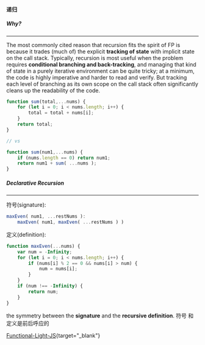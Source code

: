 
#### 递归


##### Why?
----------
The most commonly cited reason that recursion fits the spirit of FP is because it trades (much of) the explicit **tracking of state** with implicit state on the call stack. Typically, recursion is most useful when the problem requires **conditional branching and back-tracking**, and managing that kind of state in a purely iterative environment can be quite tricky; at a minimum, the code is highly imperative and harder to read and verify. But tracking each level of branching as its own scope on the call stack often significantly cleans up the readability of the code.


```javascript
function sum(total,...nums) {
	for (let i = 0; i < nums.length; i++) {
		total = total + nums[i];
	}
	return total;
}

// vs

function sum(num1,...nums) {
	if (nums.length == 0) return num1;
	return num1 + sum( ...nums );
}​
```

##### Declarative Recursion 
---------------------------
符号(signature):
```javascript
maxEven( num1, ...restNums ):
	maxEven( num1, maxEven( ...restNums ) )​
```

定义(definition):
```javascript
function maxEven(...nums) {
	var num = -Infinity;
	for (let i = 0; i < nums.length; i++) {
		if (nums[i] % 2 == 0 && nums[i] > num) {
			num = nums[i];
		}
	}
	if (num !== -Infinity) {
		return num;
	}
}
```

the symmetry between the **signature** and the **recursive definition**.
符号 和 定义是前后呼应的

[Functional-Light-JS](https://github.com/getify/Functional-Light-JS "Functional-Light-JS"){target="_blank"}
